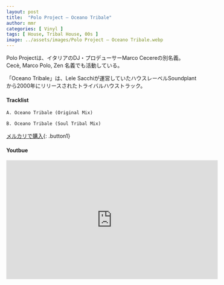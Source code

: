 ```yaml
---
layout: post
title:  "Polo Project – Oceano Tribale"
author: mmr
categories: [ Vinyl ]
tags: [ House, Tribal House, 00s ]
image: ../assets/images/Polo Project – Oceano Tribale.webp
---
```


Polo Projectは、イタリアのDJ・プロデューサーMarco Cecereの別名義。Cecè, Marco Polo, Zen 名義でも活動している。

「Oceano Tribale」は、Lele Sacchiが運営していたハウスレーベルSoundplantから2000年にリリースされたトライバルハウストラック。


#### Tracklist
```md
A. Oceano Tribale (Original Mix)

B. Oceano Tribale (Soul Tribal Mix)
```

[メルカリで購入](https://jp.mercari.com/item/m45476072234?afid=6142608987){: .button1}

#### Youtbue
<iframe width="560" height="315" src="https://www.youtube.com/embed/NSMYjyjZLZE?si=hHxrj8kLD5Z7wHaM" title="YouTube video player" frameborder="0" allow="accelerometer; autoplay; clipboard-write; encrypted-media; gyroscope; picture-in-picture; web-share" referrerpolicy="strict-origin-when-cross-origin" allowfullscreen></iframe>